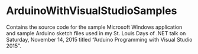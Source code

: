# ArduinoWithVisualStudioSamples
Contains the source code for the sample Microsoft Windows application and sample Arduino sketch files used in my St. Louis Days of .NET talk on Saturday, November 14, 2015 titled “Arduino Programming with Visual Studio 2015”.
